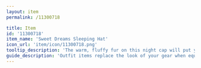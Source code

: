 ```yaml
---
layout: item
permalink: /11300718

title: Item
id: '11300718'
item_name: 'Sweet Dreams Sleeping Hat'
icon_url: 'item/icon/11300718.png'
tooltip_description: 'The warm, fluffy fur on this night cap will put you right to sleep.'
guide_description: 'Outfit items replace the look of your gear when equipped.'
---
```

